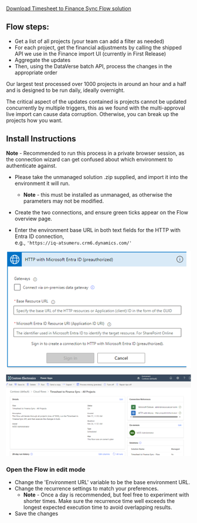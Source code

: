 [Download Timesheet to Finance Sync Flow solution](TimesheettoFinanceSyncFlow_1_0_0_4.zip)

## Flow steps:

- Get a list of all projects (your team can add a filter as needed)
- For each project, get the financial adjustments by calling the shipped API we use in the Finance import UI (currently in First Release)
- Aggregate the updates
- Then, using the DataVerse batch API, process the changes in the appropriate order

Our largest test processed over 1000 projects in around an hour and a half and is designed to be run daily, ideally overnight.

The critical aspect of the updates contained is projects cannot be updated concurrently by multiple triggers, this as we found with the multi-approval live import can cause data corruption. Otherwise, you can break up the projects how you want.

## Install Instructions

**Note** - Recommended to run this process in a private browser session, as the connection wizard can get confused about which environment to authenticate against.

- Please take the unmanaged solution .zip supplied, and import it into the environment it will run.
  - **Note** - this must be installed as unmanaged, as otherwise the parameters may not be modified.

- Create the two connections, and ensure green ticks appear on the Flow overview page.
- Enter the environment base URL in both text fields for the HTTP with Entra ID connection,  
  e.g., `'https://iq-atsumeru.crm6.dynamics.com/'`

![Example of Entra ID connection setup](images/1.png)

![Example of connected Flow ready to run](images/2.png)


### Open the Flow in edit mode

- Change the 'Environment URL' variable to be the base environment URL.
- Change the recurrence settings to match your preferences.
  - **Note** - Once a day is recommended, but feel free to experiment with shorter times. Make sure the recurrence time well exceeds the longest expected execution time to avoid overlapping results.
- Save the changes
